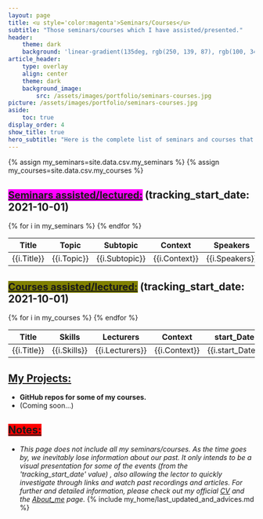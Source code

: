```yaml
---
layout: page
title: <u style='color:magenta'>Seminars/Courses</u> 
subtitle: "Those seminars/courses which I have assisted/presented."
header:
    theme: dark
    background: 'linear-gradient(135deg, rgb(250, 139, 87), rgb(100, 34, 139))'
article_header:
    type: overlay
    align: center
    theme: dark 
    background_image:
        src: /assets/images/portfolio/seminars-courses.jpg
picture: /assets/images/portfolio/seminars-courses.jpg
aside:
    toc: true
display_order: 4
show_title: true
hero_subtitle: "Here is the complete list of seminars and courses that I have assisted and presented. Most of them have been very valuable and neccesary to achieve my actual skill level."
---
```

<!--more-->

{% assign my_seminars=site.data.csv.my_seminars %}
{% assign my_courses=site.data.csv.my_courses %}

## <a class="button button--primary button--warning button--rounded button--lg" style="background:magenta;font-size:20px"><u>Seminars assisted/lectured:</u></a> (tracking_start_date: 2021-10-01)
<style type="text/css">
.tg  {border-collapse:collapse;border-spacing:0;}
.tg td{border-color:black;border-style:solid;border-width:1px;font-family:Arial, sans-serif;font-size:14px;
  overflow:hidden;padding:10px 5px;word-break:normal;}
.tg th{border-color:black;border-style:solid;border-width:1px;font-family:Arial, sans-serif;font-size:14px;
  font-weight:normal;overflow:hidden;padding:10px 5px;word-break:normal;}
.tg .tg-0pky{border-color:inherit;text-align:left;vertical-align:top}
</style>
<table>
<thead>
  <tr>
    <th>Title<br></th>
    <th>Topic<br></th>
    <th>Subtopic</th>
    <th>Context</th>
    <th>Speakers</th>
    <th>Sessions</th>
    <th>start_Date</th>
    <th>end_Date</th>
    <th>watch_Links</th>
    <th>source_Links</th>
    <th>article_Links</th>
  </tr>
</thead>
<tbody>
    {% for i in my_seminars %}
    <tr>
    <td>{{i.Title}}</td>
    <td>{{i.Topic}}</td>
    <td>{{i.Subtopic}}</td>
    <td>{{i.Context}}</td>
    <td>{{i.Speakers}}</td>
    <td>{{i.Sessions}}</td> 
    <td>{{i.start_Date}}</td> 
    <td>{{i.end_Date}}</td> 
    <td>{{i.watch_Links}}</td> 
    <td>{{i.source_Links}}</td> 
    <td>{{i.article_Links}}</td>
    </tr>
    {% endfor %}
</tbody>
</table>

## <a class="button button--primary button--warning button--rounded button-lg" style="background:olive;font-size:20px"><u>Courses assisted/lectured:</u></a> (tracking_start_date: 2021-10-01)
<style type="text/css">
.tg  {border-collapse:collapse;border-spacing:0;}
.tg td{border-color:black;border-style:solid;border-width:1px;font-family:Arial, sans-serif;font-size:14px;
  overflow:hidden;padding:10px 5px;word-break:normal;}
.tg th{border-color:black;border-style:solid;border-width:1px;font-family:Arial, sans-serif;font-size:14px;
  font-weight:normal;overflow:hidden;padding:10px 5px;word-break:normal;}
.tg .tg-0pky{border-color:inherit;text-align:left;vertical-align:top}
</style>
<table>
<thead>
  <tr>
    <th>Title<br></th>
    <th>Skills<br></th>
    <th>Lecturers</th>
    <th>Context</th>
    <th>start_Date</th>
    <th>end_Date</th>
    <th>watch_Links</th>
    <th>source_Links</th>
    <th>article_Links</th>
  </tr>
</thead>
<tbody>
    {% for i in my_courses %}
    <tr>
    <td>{{i.Title}}</td>
    <td>{{i.Skills}}</td> 
    <td>{{i.Lecturers}}</td>
    <td>{{i.Context}}</td> 
    <td>{{i.start_Date}}</td> 
    <td>{{i.end_Date}}</td> 
    <td>{{i.watch_Links}}</td> 
    <td>{{i.source_Links}}</td> 
    <td>{{i.article_Links}}</td>
    </tr>
    {% endfor %}
</tbody>
</table>

## <a class="button button--primary button--success button--pill button--lg"><u>My Projects:</u></a>
- **GitHub repos for some of my courses.**
- (Coming soon...)



## <a class="button button--secondary button--rounded" style="background:red"><u>Notes:</u></a>
- *This page does not include all my seminars/courses. As the time goes by, we inevitably lose information about our past. It only intends to be a visual presentation for some of the events (from the 'tracking_start_date' value) , also allowing the lector to quickly investigate through links and watch past recordings and articles. For further and detailed information, please check out my official [CV](/CV/) and the [About_me](/about/) page.*
{% include my_home/last_updated_and_advices.md %}
